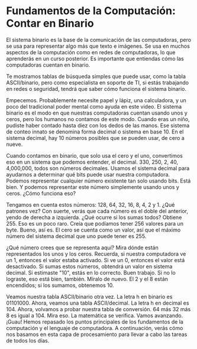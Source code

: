 # Fundamentos de la Computación: Contar en Binario

 El sistema binario es la base de la comunicación de las computadoras, pero se usa para representar algo más que texto e imágenes. Se usa en muchos aspectos de la computación como en redes de computadoras, lo que aprenderás en un curso posterior. Es importante que entiendas cómo las computadoras cuentan en binario.

 Te mostramos tablas de búsqueda simples que puede usar, como la tabla ASCII/binario, pero como especialista en soporte de TI, si estás trabajando en redes o seguridad, tendrá que saber cómo funciona el sistema binario.

 Empecemos. Probablemente necesite papel y lápiz, una calculadora, y un poco del tradicional poder mental como ayuda en este video. El sistema binario es el modo en que nuestras computadoras cuentan usando unos y ceros, pero los humanos no contamos de este modo. Cuando eras un niño, pudiste haber contado hasta diez con los dedos de las manos. Ese sistema de conteo innato se denomina forma decimal o sistema en base 10. En el sistema decimal, hay 10 números posibles que se pueden usar, de cero a nueve.

 Cuando contamos en binario, que solo usa el cero y el uno, convertimos eso en un sistema que podemos entender, el decimal. 330, 250, 2, 40, 4,000,000, todos son números decimales. Usamos el sistema decimal para ayudarnos a determinar qué bits puede usar nuestra computadora. Podemos representar cualquier número existente tan solo usando bits. Está bien. Y podemos representar este número simplemente usando unos y ceros. ¿Cómo funciona eso?

 Tengamos en cuenta estos números: 128, 64, 32, 16, 8, 4, 2 y 1. ¿Qué patrones vez? Con suerte, verás que cada número es el doble del anterior, yendo de derecha a izquierda. ¿Qué ocurre si los sumas todos? Obtiene 255. Eso es un poco raro. Creía que podíamos tener 256 valores para un byte. Bueno, así es. El cero se cuenta como un valor, así que el máximo número del sistema decimal que uno puede tener es 255.

 ¿Qué número crees que se representa aquí? Mira dónde están representados los unos y los ceros. Recuerda, si nuestra computadora ve un 1, entonces el valor estaba activado. Si ve un 0, entonces el valor está desactivado. Si sumas estos números, obtendrá un valor en sistema decimal. Si estimaste "10", estás en lo correcto. Buen trabajo. Si no lo lograste, eso está bien, también. Míralo de nuevo. El 2 y el 8 están encendidos; si los sumamos, obtenemos 10.

 Veamos nuestra tabla ASCII/binario otra vez. La letra h en binario es 01101000. Ahora, veamos una tabla ASCII/decimal. La letra h en decimal es 104. Ahora, volvamos a probar nuestra tabla de conversión. 64 más 32 más 8 es igual a 104. Mira eso. La matemática se verifica. Vamos avanzando. ¡Guau! Hemos repasado los puntos principales de los fundamentos de la computación y el lenguaje de computadora. A continuación, verás cómo nos basamos en esta capa de procesamiento para llevar a cabo las tareas de todos los días.
